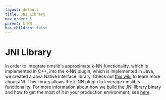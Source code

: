 ```yaml
---
layout: default
title: JNI Library
nav_order: 5
parent: k-NN
has_children: false
---
```


# JNI Library
In order to integrate nmslib's approximate k-NN functionality, which is implemented in C++, into the k-NN plugin, which is implemented in Java, we created a Java Native Interface library. Check out [this wiki](https://en.wikipedia.org/wiki/Java_Native_Interface) to learn more about JNI. This library allows the k-NN plugin to leverage nmslib's functionality. For more information about how we build the JNI library binary and how to get the most of it in your production environment, see [here](https://github.com/opendistro-for-elasticsearch/k-NN#jni-library-artifacts).
